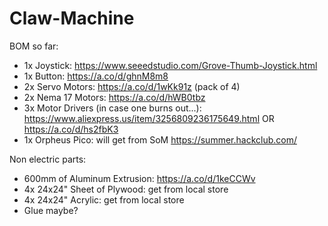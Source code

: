 # Claw-Machine

BOM so far:
- 1x Joystick: https://www.seeedstudio.com/Grove-Thumb-Joystick.html
- 1x Button: https://a.co/d/ghnM8m8
- 2x Servo Motors: https://a.co/d/1wKk91z (pack of 4)
- 2x Nema 17 Motors: https://a.co/d/hWB0tbz
- 3x Motor Drivers (in case one burns out...): https://www.aliexpress.us/item/3256809236175649.html OR https://a.co/d/hs2fbK3
- 1x Orpheus Pico: will get from SoM https://summer.hackclub.com/

Non electric parts:
- 600mm of Aluminum Extrusion: https://a.co/d/1keCCWv
- 4x 24x24" Sheet of Plywood: get from local store
- 4x 24x24" Acrylic: get from local store
- Glue maybe?
